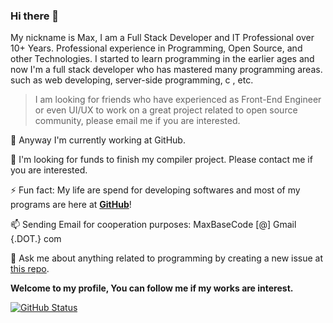 ### Hi there 👋

My nickname is Max, I am a Full Stack Developer and IT Professional over 10+ Years. Professional experience in Programming, Open Source, and other Technologies. I started to learn programming in the earlier ages and now I'm a full stack developer who has mastered many programming areas. such as web developing, server-side programming, c , etc.

> I am looking for friends who have experienced as Front-End Engineer or even UI/UX to work on a great project related to open source community, please email me if you are interested.

 🔭 Anyway I'm currently working at GitHub.

 👯 I'm looking for funds to finish my compiler project. Please contact me if you are interested.

 ⚡ Fun fact: My life are spend for developing softwares and most of my programs are here at [**GitHub**](https://github.com/BaseMax?tab=repositories)!
  
 📫 Sending Email for cooperation purposes: MaxBaseCode [@] Gmail {.DOT.} com
 
 💬 Ask me about anything related to programming by creating a new issue at [this repo](https://github.com/BaseMax/BaseMax/issues/new?assignees=&labels=question&template=custom.md&title=Question%3A+%5BYour-Title%5D).

**Welcome to my profile, You can follow me if my works are interest.**

[![GitHub Status](https://github-readme-stats.vercel.app/api?username=BaseMax&&show_icons=true&theme=tokyonight)](https://maxbase.org)

<!--
You found a secret! BaseMax/BaseMax is a ✨special ✨ repository that you can use to add a README.md to your GitHub profile. Make sure it’s public and initialize it with a README to get started.

New BaseMax/BaseMax is now a special repository: its README.md will appear on your profile! Send feedback. 

**BaseMax/basemax** is a ✨ _special_ ✨ repository because its `README.md` (this file) appears on your GitHub profile.
Here are some ideas to get you started:
- 🔭 I’m currently working on ...
- 🌱 I’m currently learning ...
- 👯 I’m looking to collaborate on ...
- 🤔 I’m looking for help with ...
- 💬 Ask me about ...
- 📫 How to reach me: ...
- 😄 Pronouns: ...
- ⚡ Fun fact: ...
-->
